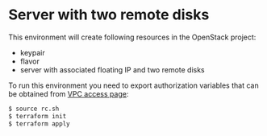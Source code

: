 # Server with two remote disks

This environment will create following resources in the OpenStack project:

 * keypair
 * flavor
 * server with associated floating IP and two remote disks

To run this environment you need to export authorization variables that can be
obtained from [VPC access page](https://my.selectel.ru/vpc/access):

```bash
$ source rc.sh
$ terraform init
$ terraform apply 
```
